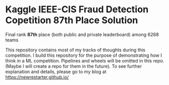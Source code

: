 # Kaggle IEEE-CIS Fraud Detection Copetition 87th Place Solution

Final rank **87th** place (both public and private leaderboard) among 6268 teams

This repository contains most of my tracks of thoughts during this competition. I build this repository for the purpose of demonstrating how I think in a ML competition. Pipelines and wheels will be omitted in this repo.(Maybe I will create a repo for them in the future). To see further explanation and details, please go to my blog at https://newrestarter.github.io/
